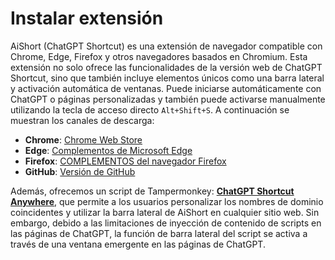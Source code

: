 # Instalar extensión

AiShort (ChatGPT Shortcut) es una extensión de navegador compatible con Chrome, Edge, Firefox y otros navegadores basados ​​en Chromium. Esta extensión no solo ofrece las funcionalidades de la versión web de ChatGPT Shortcut, sino que también incluye elementos únicos como una barra lateral y activación automática de ventanas. Puede iniciarse automáticamente con ChatGPT o páginas personalizadas y también puede activarse manualmente utilizando la tecla de acceso directo `Alt+Shift+S`. A continuación se muestran los canales de descarga:

- **Chrome**: [Chrome Web Store](https://chrome.google.com/webstore/detail/chatgpt-shortcut/blcgeoojgdpodnmnhfpohphdhfncblnj)
- **Edge**: [Complementos de Microsoft Edge](https://microsoftedge.microsoft.com/addons/detail/chatgpt-shortcut/hnggpalhfjmdhhmgfjpmhlfilnbmjoin)
- **Firefox**: [COMPLEMENTOS del navegador Firefox](https://addons.mozilla.org/addon/chatgpt-shortcut/)
- **GitHub**: [Versión de GitHub](https://github.com/rockbenben/ChatGPT-Shortcut/releases/latest)

Además, ofrecemos un script de Tampermonkey: [**ChatGPT Shortcut Anywhere**](https://greasyfork.org/scripts/482907-chatgpt-shortcut-anywhere), que permite a los usuarios personalizar los nombres de dominio coincidentes y utilizar la barra lateral de AiShort en cualquier sitio web. Sin embargo, debido a las limitaciones de inyección de contenido de scripts en las páginas de ChatGPT, la función de barra lateral del script se activa a través de una ventana emergente en las páginas de ChatGPT.
